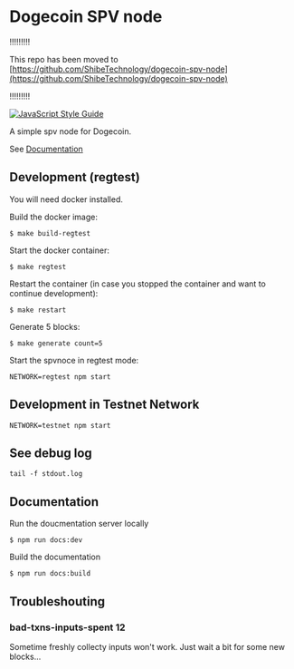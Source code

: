 # Dogecoin SPV node

!!!!!!!!!

This repo has been moved to [https://github.com/ShibeTechnology/dogecoin-spv-node](https://github.com/ShibeTechnology/dogecoin-spv-node)

!!!!!!!!!


[![JavaScript Style Guide](https://cdn.rawgit.com/standard/standard/master/badge.svg)](https://github.com/standard/standard)

A simple spv node for Dogecoin.


See [Documentation](https://bitcoinamiens.github.io/dogecoin-spv-node/)

## Development (regtest)

You will need docker installed.

Build the docker image:
```
$ make build-regtest
```

Start the docker container:
```
$ make regtest
```

Restart the container (in case you stopped the container and want to continue development):
```
$ make restart
```

Generate 5 blocks:
```
$ make generate count=5
```

Start the spvnoce in regtest mode:
```
NETWORK=regtest npm start
```

## Development in Testnet Network

```
NETWORK=testnet npm start
```


## See debug log

```
tail -f stdout.log
```

## Documentation

Run the doucmentation server locally
```
$ npm run docs:dev
```

Build the documentation
```
$ npm run docs:build
```


## Troubleshouting

### bad-txns-inputs-spent 12
Sometime freshly collecty inputs won't work. Just wait a bit for some new blocks...